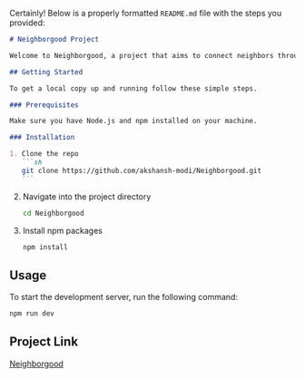 Certainly! Below is a properly formatted `README.md` file with the steps you provided:

````markdown
# Neighborgood Project

Welcome to Neighborgood, a project that aims to connect neighbors through technology.

## Getting Started

To get a local copy up and running follow these simple steps.

### Prerequisites

Make sure you have Node.js and npm installed on your machine.

### Installation

1. Clone the repo
   ```sh
   git clone https://github.com/akshansh-modi/Neighborgood.git
   ```
````

2. Navigate into the project directory
   ```sh
   cd Neighborgood
   ```
3. Install npm packages
   ```sh
   npm install
   ```

## Usage

To start the development server, run the following command:

```sh
npm run dev
```

## Project Link

[Neighborgood]()
